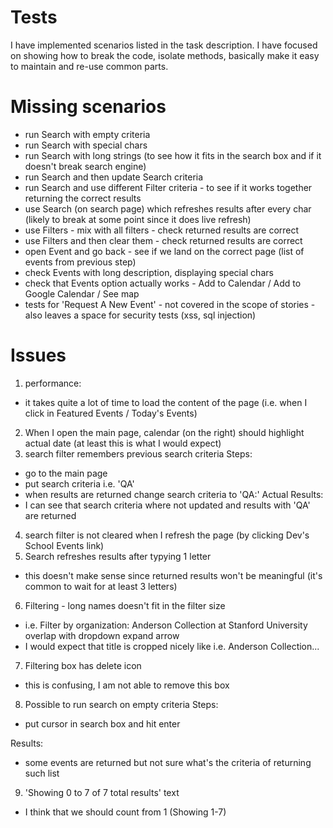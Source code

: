 # Tests 
I have implemented scenarios listed in the task description.
I have focused on showing how to break the code, isolate methods, basically make it easy to maintain and re-use common parts.

# Missing scenarios
- run Search with empty criteria
- run Search with special chars 
- run Search with long strings (to see how it fits in the search box and if it doesn't break search engine)
- run Search and then update Search criteria
- run Search and use different Filter criteria - to see if it works together returning the correct results
- use Search (on search page) which refreshes results after every char (likely to break at some point since it does live refresh)
- use Filters - mix with all filters - check returned results are correct
- use Filters and then clear them - check returned results are correct
- open Event and go back - see if we land on the correct page (list of events from previous step)
- check Events with long description, displaying special chars
- check that Events option actually works - Add to Calendar / Add to Google Calendar / See map
- tests for 'Request A New Event' - not covered in the scope of stories - also leaves a space for security tests (xss, sql injection)


# Issues
1. performance:
 - it takes quite a lot of time to load the content of the page (i.e. when I click in Featured Events / Today's Events)
2. When I open the main page, calendar (on the right) should highlight actual date (at least this is what I would expect)
3. search filter remembers previous search criteria
Steps:
- go to the main page
- put search criteria i.e. 'QA'
- when results are returned change search criteria to 'QA:'
Actual Results:
- I can see that search criteria where not updated and results with 'QA' are returned
4. search filter is not cleared when I refresh the page (by clicking Dev's School Events link) 
5. Search refreshes results after typying 1 letter
- this doesn't make sense since returned results won't be meaningful (it's common to wait for at least 3 letters)
6. Filtering - long names doesn't fit in the filter size
- i.e. Filter by organization: Anderson Collection at Stanford University overlap with dropdown expand arrow
- I would expect that title is cropped nicely like i.e. Anderson Collection...
7. Filtering box has delete icon
- this is confusing, I am not able to remove this box
8. Possible to run search on empty criteria
Steps: 
- put cursor in search box and hit enter

Results:
- some events are returned but not sure what's the criteria of returning such list
9. 'Showing 0 to 7 of 7 total results' text
- I think that we should count from 1 (Showing 1-7)




